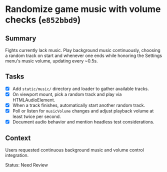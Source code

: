 # Randomize game music with volume checks (`e852bbd9`)

## Summary
Fights currently lack music. Play background music continuously, choosing a random track on start and whenever one ends while honoring the Settings menu's music volume, updating every ~0.5s.

## Tasks
- [x] Add `static/music/` directory and loader to gather available tracks.
- [x] On viewport mount, pick a random track and play via HTMLAudioElement.
- [x] When a track finishes, automatically start another random track.
- [x] Poll or listen for `musicVolume` changes and adjust playback volume at least twice per second.
- [x] Document audio behavior and mention headless test considerations.

## Context
Users requested continuous background music and volume control integration.

Status: Need Review
